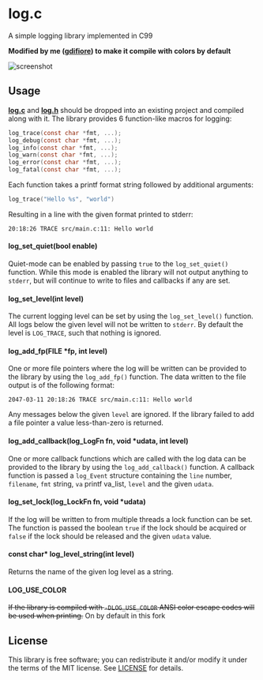# log.c
A simple logging library implemented in C99

**Modified by me ([gdifiore](https://github.com/gdifiore)) to make it compile with colors by default**

![screenshot](https://cloud.githubusercontent.com/assets/3920290/23831970/a2415e96-0723-11e7-9886-f8f5d2de60fe.png)


## Usage
**[log.c](src/log.c?raw=1)** and **[log.h](src/log.h?raw=1)** should be dropped
into an existing project and compiled along with it. The library provides 6
function-like macros for logging:

```c
log_trace(const char *fmt, ...);
log_debug(const char *fmt, ...);
log_info(const char *fmt, ...);
log_warn(const char *fmt, ...);
log_error(const char *fmt, ...);
log_fatal(const char *fmt, ...);
```

Each function takes a printf format string followed by additional arguments:

```c
log_trace("Hello %s", "world")
```

Resulting in a line with the given format printed to stderr:

```
20:18:26 TRACE src/main.c:11: Hello world
```


#### log_set_quiet(bool enable)
Quiet-mode can be enabled by passing `true` to the `log_set_quiet()` function.
While this mode is enabled the library will not output anything to `stderr`, but
will continue to write to files and callbacks if any are set.


#### log_set_level(int level)
The current logging level can be set by using the `log_set_level()` function.
All logs below the given level will not be written to `stderr`. By default the
level is `LOG_TRACE`, such that nothing is ignored.


#### log_add_fp(FILE *fp, int level)
One or more file pointers where the log will be written can be provided to the
library by using the `log_add_fp()` function. The data written to the file
output is of the following format:

```
2047-03-11 20:18:26 TRACE src/main.c:11: Hello world
```

Any messages below the given `level` are ignored. If the library failed to add a
file pointer a value less-than-zero is returned.


#### log_add_callback(log_LogFn fn, void *udata, int level)
One or more callback functions which are called with the log data can be
provided to the library by using the `log_add_callback()` function. A callback
function is passed a `log_Event` structure containing the `line` number,
`filename`, `fmt` string, `va` printf va\_list, `level` and the given `udata`.


#### log_set_lock(log_LockFn fn, void *udata)
If the log will be written to from multiple threads a lock function can be set.
The function is passed the boolean `true` if the lock should be acquired or
`false` if the lock should be released and the given `udata` value.


#### const char* log_level_string(int level)
Returns the name of the given log level as a string.


#### LOG_USE_COLOR
~~If the library is compiled with `-DLOG_USE_COLOR` ANSI color escape codes will
be used when printing.~~
On by default in this fork

## License
This library is free software; you can redistribute it and/or modify it under
the terms of the MIT license. See [LICENSE](LICENSE) for details.
